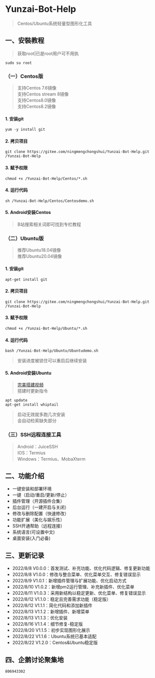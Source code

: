 # Yunzai-Bot-Help   
>Centos/Ubuntu系统轻量型图形化工具    
## 一、安裝教程
>获取root|已是root用户可不用执
```
sudo su root    
``` 
### （一）Centos版               
>支持Centos 7.6镜像       
>支持Centos stream 8镜像    
>支持Centos8.0镜像             
>支持Centos8.2镜像      
#### 1. 安装git    
```     
yum -y install git        
```      
#### 2. 拷贝项目    
```
git clone https://gitee.com/ningmengchongshui/Yunzai-Bot-Help.git  /Yunzai-Bot-Help
```
#### 3. 赋予权限    
```
chmod +x /Yunzai-Bot-Help/Centos/*.sh
```
#### 4. 运行代码   
```
sh /Yunzai-Bot-Help/Centos/Centosdemo.sh
```     
#### 5. Android安装Centos                 
>B站搜索相关词即可找到专栏教程          

### （二）Ubuntu版    
>推荐Ubuntu18.04镜像       
>推荐Ubuntu20.04镜像        
#### 1. 安装git
```      
apt-get install git      
```        
#### 2. 拷贝项目    
```
git clone https://gitee.com/ningmengchongshui/Yunzai-Bot-Help.git  /Yunzai-Bot-Help
```
#### 3. 赋予权限     
```
chmod +x /Yunzai-Bot-Help/Ubuntu/*.sh
```
#### 4. 运行代码    
```
bash /Yunzai-Bot-Help/Ubuntu/Ubuntudemo.sh
```   
>安装进度被锁住可以重启后继续安装       
   
#### 5. Android安装Ubuntu         
>[完美搭建视频](https://b23.tv/csz4oAS)         
>搭建时更新指令        
```
apt update     
apt-get install whiptail
```
>启动无效就多跑几次安装    
>会自动检索缺失部分      

### （三）SSH远程连接工具    
>Android：JuiceSSH         
>IOS：Termius     
>Windows：Termius、MobaXterm   
## 二、功能介绍    
* 一键安装和部署环境     
* 一键（启动/重启/更新/停止）   
* 插件管理（开源插件合集）        
* 后台运行（一建开启与关闭）    
* 修改与删除配置（快速修改）    
* 功能扩展（美化与娱乐性）      
* SSH开通帮助（远程连接）   
* 系统语言(可设置中文)   
* 桌面安装(入门必备)      
## 三、更新记录   
* 2022/8/8 V0.0.0：首发测试、补充功能、优化代码逻辑、修复更新功能    
* 2022/8/8 V1.0.0：修改与整合菜单、优化菜单交互、修复错误显示    
* 2022/8/9 V1.0.1：新增插件管理与扩展功能、优化启动方式    
* 2022/8/10 V1.0.2：新增pm2运行管理、补充新插件、优化菜单    
* 2022/8/11 V1.0.3：采用新结构以稳定更新、优化菜单、修复错误显示   
* 2022/8/12 V1.1.0：稳定且完善需求功能（稳定版）    
* 2022/8/12 V1.1.1：简化代码和添加新插件    
* 2022/8/13 V1.1.2：新增插件、新增菜单   
* 2022/8/13 V1.1.3：优化安装    
* 2022/8/16 V1.1.4：细节修复-稳定版   
* 2022/8/20 V1.1.5：初步实现图形化展示   
* 2022/8/22 V1.1.6：Ubuntu系统已基本适配
* 2022/8/22 V1.2.0：Centos&Ubuntu稳定版     
## 四、企鹅讨论聚集地      
`
806943302
`   
